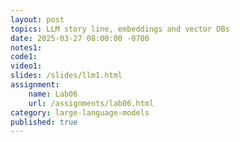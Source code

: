 ```yaml
---
layout: post
topics: LLM story line, embeddings and vector DBs
date: 2025-03-27 08:00:00 -0700
notes1: 
code1: 
video1: 
slides: /slides/llm1.html
assignment:
    name: Lab06
    url: /assignments/lab06.html
category: large-language-models
published: true
---
```

